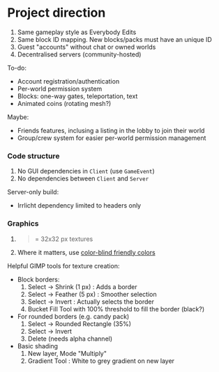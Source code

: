 # Project direction

1. Same gameplay style as Everybody Edits
2. Same block ID mapping. New blocks/packs must have an unique ID
3. Guest "accounts" without chat or owned worlds
4. Decentralised servers (community-hosted)

To-do:

 * Account registration/authentication
 * Per-world permission system
 * Blocks: one-way gates, teleportation, text
 * Animated coins (rotating mesh?)

Maybe:

 * Friends features, inclusing a listing in the lobby to join their world
 * Group/crew system for easier per-world permission management


### Code structure

1. No GUI dependencies in `Client` (use `GameEvent`)
2. No dependencies between `Client` and `Server`

Server-only build:

 * Irrlicht dependency limited to headers only


### Graphics

1. >= 32x32 px textures
2. Where it matters, use [color-blind friendly colors](https://www.nature.com/articles/nmeth.1618.pdf)

Helpful GIMP tools for texture creation:

 * Block borders:
     1. Select -> Shrink (1 px) : Adds a border
     2. Select -> Feather (5 px) : Smoother selection
     3. Select -> Invert : Actually selects the border
     4. Bucket Fill Tool with 100% threshold to fill the border (black?)
 * For rounded borders (e.g. candy pack)
     1. Select -> Rounded Rectangle (35%)
     2. Select -> Invert
     3. Delete (needs alpha channel)
 * Basic shading
     1. New layer, Mode "Multiply"
     2. Gradient Tool : White to grey gradient on new layer
